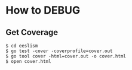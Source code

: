 # How to DEBUG

## Get Coverage 

```
$ cd eeslism
$ go test -cover -coverprofile=cover.out
$ go tool cover -html=cover.out -o cover.html
$ open cover.html
```